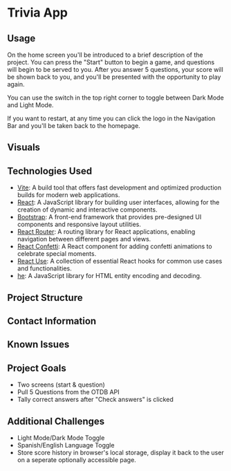 # Trivia App

## Usage

On the home screen you'll be introduced to a brief description of the project. You can press the "Start" button to begin a game, and questions will begin to be served to you. After you answer 5 questions, your score will be shown back to you, and you'll be presented with the opportunity to play again.

You can use the switch in the top right corner to toggle between Dark Mode and Light Mode.

If you want to restart, at any time you can click the logo in the Navigation Bar and you'll be taken back to the homepage.

## Visuals

## Technologies Used
 - [Vite](https://vitejs.dev/): A build tool that offers fast development and optimized production builds for modern web applications.
 - [React](https://react.dev/): A JavaScript library for building user interfaces, allowing for the creation of dynamic and interactive components.
 - [Bootstrap](https://getbootstrap.com/): A front-end framework that provides pre-designed UI components and responsive layout utilities.
 - [React Router](https://reactrouter.com/en/main): A routing library for React applications, enabling navigation between different pages and views.
 - [React Confetti](https://www.npmjs.com/package/react-confetti): A React component for adding confetti animations to celebrate special moments.
 - [React Use](https://www.npmjs.com/package/react-use): A collection of essential React hooks for common use cases and functionalities.
 - [he](https://www.npmjs.com/package/he): A JavaScript library for HTML entity encoding and decoding.

 ## Project Structure

 ## Contact Information

 ## Known Issues


 ## Project Goals

- Two screens (start & question)
- Pull 5 Questions from the OTDB API
- Tally correct answers after "Check answers" is clicked

## Additional Challenges

- Light Mode/Dark Mode Toggle
- Spanish/English Language Toggle
- Store score history in browser's local storage, display it back to the user on a seperate optionally accessible page.

 

